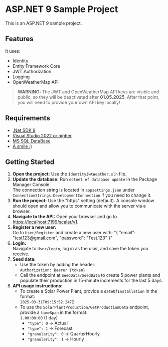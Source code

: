 # ASP.NET 9 Sample Project

This is an ASP.NET 9 sample project.

## Features

It uses:
- Identity
- Entity Framework Core
- JWT Authorization
- Logging
- OpenWeatherMap API

> **WARNING:** The JWT and OpenWeatherMap API keys are visible and public, so they will be deactivated after **01.05.2025**. After that point, you will need to provide your own API key locally!

## Requirements

- <a href="https://dotnet.microsoft.com/en-us/download/dotnet/9.0" target="_blank">.Net SDK 9</a>
- <a href="https://visualstudio.microsoft.com/downloads/" target="_blank">Visual Studio 2022 or higher</a>
- <a href="https://www.microsoft.com/en-us/sql-server/sql-server-downloads" target="_blank">MS SQL DataBase</a>
- <a href="https://youtu.be/V1bFr2SWP1I?si=d70I6aEJDIJHk1R8" target="_blank">A smile :)</a>

## Getting Started

1. **Open the project:** Use the `IdentityJwtWeather.sln` file.
2. **Update the database:** Run `dotnet ef database update` in the Package Manager Console.  
   The connection string is located in `appsettings.json` under `ConnectionStrings:DevelopmentConnection` if you need to change it.
3. **Run the project:** Use the "https" setting (default). A console window should open and allow you to communicate with the server via a browser.
4. **Navigate to the API:** Open your browser and go to [https://localhost:7199/scalar/v1](https://localhost:7199/scalar/v1).
5. **Register a new user:**  
   Go to `User/Register` and create a new user with: "{ "email": "test123@gmail.com", "password": "Test.123" }"
6. **Login:**  
   Navigate to `User/Login`, log in as the user, and save the token you receive.
7. **Seed data:**  
     - Use the token by adding the header:  
   `Authorization: Bearer {token}`
     - Call the endpoint at `SeedData/SeedData` to create 5 power plants and populate their production in 15-minute increments for the last 5 days.
8. **API usage instructions:**  
     - To create a Solar Power Plant, provide a `dateOfInstallation` in the format:  
       `2025-03-31T09:15:52.247Z`
     - To use the `SolarPlantProduction/GetProductionData` endpoint, provide a `timeSpan` in the format:  
       `1.00:00:00` (1 day)
       - `"type": 0` → Actual  
       - `"type": 1` → Forecast  
       - `"granularity": 0` → QuarterHourly  
       - `"granularity": 1` → Hourly
